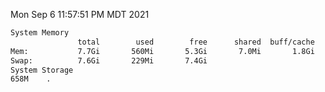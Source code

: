 Mon Sep  6 11:57:51 PM MDT 2021
```bash
System Memory
               total        used        free      shared  buff/cache   available
Mem:           7.7Gi       560Mi       5.3Gi       7.0Mi       1.8Gi       6.8Gi
Swap:          7.6Gi       229Mi       7.4Gi
System Storage
658M	.
```
